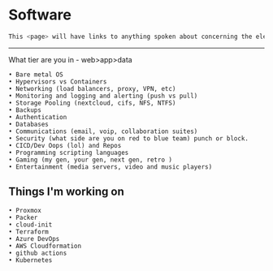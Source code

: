 # Software
```python
This <page> will have links to anything spoken about concerning the electrons wizzing around inside of a computer (big or small) to make something happen.
```
---
What tier are you in - web>app>data

	• Bare metal OS 
	• Hypervisors vs Containers
	• Networking (load balancers, proxy, VPN, etc) 
	• Monitoring and logging and alerting (push vs pull) 
	• Storage Pooling (nextcloud, cifs, NFS, NTFS) 
	• Backups
	• Authentication 
	• Databases 
	• Communications (email, voip, collaboration suites) 
	• Security (what side are you on red to blue team) punch or block. 
	• CICD/Dev Oops (lol) and Repos 
	• Programming scripting languages
	• Gaming (my gen, your gen, next gen, retro ) 
	• Entertainment (media servers, video and music players) 

## Things I'm working on
	• Proxmox
	• Packer 
	• cloud-init
	• Terraform
	• Azure DevOps
	• AWS Cloudformation
	• github actions
	• Kubernetes